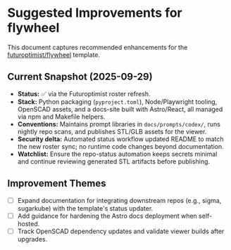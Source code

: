 # Suggested Improvements for flywheel

This document captures recommended enhancements for the
[futuroptimist/flywheel](https://github.com/futuroptimist/flywheel) template.

## Current Snapshot (2025-09-29)

- **Status:** ✅ via the Futuroptimist roster refresh.
- **Stack:** Python packaging (`pyproject.toml`), Node/Playwright tooling, OpenSCAD assets, and a
  docs-site built with Astro/React, all managed via npm and Makefile helpers.
- **Conventions:** Maintains prompt libraries in `docs/prompts/codex/`, runs nightly repo scans,
  and publishes STL/GLB assets for the viewer.
- **Security delta:** Automated status workflow updated README to match the new roster sync; no
  runtime code changes beyond documentation.
- **Watchlist:** Ensure the repo-status automation keeps secrets minimal and continue reviewing
  generated STL artifacts before publishing.

## Improvement Themes

- [ ] Expand documentation for integrating downstream repos (e.g., sigma, sugarkube) with the
      template's status updater.
- [ ] Add guidance for hardening the Astro docs deployment when self-hosted.
- [ ] Track OpenSCAD dependency updates and validate viewer builds after upgrades.
